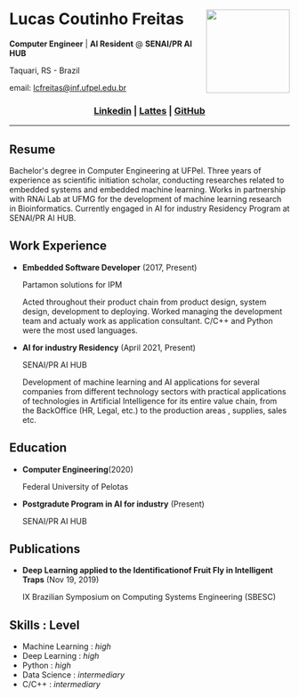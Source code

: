 # **Lucas Coutinho Freitas**  <img align="right" width="150" height="150" src="https://avatars.githubusercontent.com/u/38390410?v=4>">

**Computer Engineer** | **AI Resident** @ **SENAI/PR AI HUB**  

Taquari, RS - Brazil 

email: lcfreitas@inf.ufpel.edu.br 

### <div align="center"> [Linkedin](https://www.linkedin.com/in/lucas-coutinho-freitas-36a602140/)  |  [Lattes](http://lattes.cnpq.br/8955922140521948)  |  [GitHub](https://github.com/lucas-coutinho) </div>

---

## Resume
 Bachelor's degree in Computer Engineering at UFPel. Three years of experience as scientific initiation scholar, conducting researches related to embedded systems and embedded machine learning. Works in partnership with RNAi Lab at UFMG for the development of machine learning research in Bioinformatics. Currently engaged in AI for industry Residency Program at SENAI/PR AI HUB.
 
## Work Experience

* **Embedded Software Developer** (2017, Present)

    Partamon solutions for IPM
    
    Acted throughout their product chain from product design, system design, development to deploying. Worked managing the development team and actualy work as  application consultant. C/C++ and Python were the most used languages.
    
* **AI for industry Residency** (April 2021, Present)
 
    SENAI/PR AI HUB
    
    Development of machine learning and AI applications for several companies from different technology sectors with practical applications of technologies in Artificial Intelligence for its entire value chain, from the BackOffice (HR, Legal, etc.) to the production areas , supplies, sales etc.


## Education
*   **Computer Engineering**(2020)

    Federal University of Pelotas

*   **Postgradute Program in AI for industry** (Present)

    SENAI/PR AI HUB

## Publications
*   **Deep Learning applied to the Identificationof Fruit Fly in Intelligent Traps** (Nov 19, 2019)

    IX Brazilian Symposium on Computing Systems Engineering (SBESC) 
    
## Skills : Level

* Machine Learning : *high*
* Deep Learning : *high*
* Python : *high*
* Data Science : *intermediary*
* C/C++ : *intermediary*

